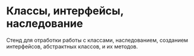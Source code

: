 # Классы, интерфейсы, наследование

Стенд для отработки работы с классами, наследованием, созданием интерфейсов, абстрактных классов, и их методов.